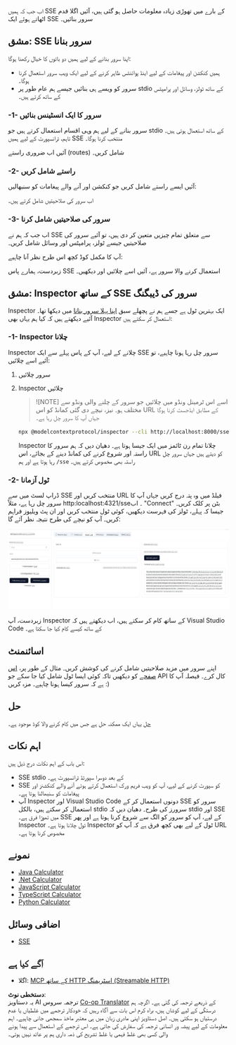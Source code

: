 <!--
CO_OP_TRANSLATOR_METADATA:
{
  "original_hash": "d90ca3d326c48fab2ac0ebd3a9876f59",
  "translation_date": "2025-07-13T19:49:45+00:00",
  "source_file": "03-GettingStarted/05-sse-server/README.md",
  "language_code": "ur"
}
-->
اب جب کہ ہمیں SSE کے بارے میں تھوڑی زیادہ معلومات حاصل ہو گئی ہیں، آئیں اگلا قدم اٹھاتے ہوئے ایک SSE سرور بنائیں۔

## مشق: SSE سرور بنانا

اپنا سرور بنانے کے لیے ہمیں دو باتوں کا خیال رکھنا ہوگا:

- ہمیں کنکشن اور پیغامات کے لیے اینڈ پوائنٹس ظاہر کرنے کے لیے ایک ویب سرور استعمال کرنا ہوگا۔
- سرور کو ویسے ہی بنائیں جیسے ہم عام طور پر stdio کے ساتھ ٹولز، وسائل اور پرامپٹس کے ساتھ کرتے ہیں۔

### -1- سرور کا ایک انسٹینس بنائیں

سرور بنانے کے لیے ہم وہی اقسام استعمال کرتے ہیں جو stdio کے ساتھ استعمال ہوتی ہیں۔ تاہم، ٹرانسپورٹ کے لیے ہمیں SSE منتخب کرنا ہوگا۔

آئیں اب ضروری راستے (routes) شامل کریں۔

### -2- راستے شامل کریں

آئیں ایسے راستے شامل کریں جو کنکشن اور آنے والے پیغامات کو سنبھالیں:

اب سرور کی صلاحیتیں شامل کرتے ہیں۔

### -3- سرور کی صلاحیتیں شامل کرنا

اب جب کہ ہم نے SSE سے متعلق تمام چیزیں متعین کر دی ہیں، تو آئیے سرور کی صلاحیتیں جیسے ٹولز، پرامپٹس اور وسائل شامل کریں۔

آپ کا مکمل کوڈ کچھ اس طرح نظر آنا چاہیے:

زبردست، ہمارے پاس SSE استعمال کرنے والا سرور ہے، آئیں اسے چلائیں اور دیکھیں۔

## مشق: Inspector کے ساتھ SSE سرور کی ڈیبگنگ

Inspector ایک بہترین ٹول ہے جسے ہم نے پچھلے سبق [اپنا پہلا سرور بنانا](/03-GettingStarted/01-first-server/README.md) میں دیکھا تھا۔ آئیے دیکھتے ہیں کہ کیا ہم یہاں بھی Inspector استعمال کر سکتے ہیں:

### -1- Inspector چلانا

Inspector چلانے کے لیے، آپ کے پاس پہلے سے ایک SSE سرور چل رہا ہونا چاہیے، تو آئیے اسے چلائیں:

1. سرور چلائیں

1. Inspector چلائیں

    > ![NOTE]
    > اسے اس ٹرمینل ونڈو میں چلائیں جو سرور کے چلنے والی ونڈو سے مختلف ہو۔ نیز، نیچے دی گئی کمانڈ کو اس URL کے مطابق ایڈجسٹ کرنا ہوگا جہاں آپ کا سرور چل رہا ہے۔

    ```sh
    npx @modelcontextprotocol/inspector --cli http://localhost:8000/sse --method tools/list
    ```

    Inspector چلانا تمام رن ٹائمز میں ایک جیسا ہوتا ہے۔ دھیان دیں کہ ہم سرور کا راستہ اور شروع کرنے کی کمانڈ دینے کے بجائے، اس URL کو دیتے ہیں جہاں سرور چل رہا ہوتا ہے اور ہم `/sse` راستہ بھی مخصوص کرتے ہیں۔

### -2- ٹول آزمانا

ڈراپ لسٹ میں سے SSE منتخب کریں اور URL فیلڈ میں وہ پتہ درج کریں جہاں آپ کا سرور چل رہا ہے، مثلاً http:localhost:4321/sse۔ اب "Connect" بٹن پر کلک کریں۔ جیسا کہ پہلے، ٹولز کی فہرست دیکھیں، کوئی ٹول منتخب کریں اور ان پٹ ویلیوز فراہم کریں۔ آپ کو نیچے کی طرح نتیجہ نظر آئے گا:

![Inspector میں چلتا ہوا SSE سرور](../../../../translated_images/sse-inspector.d86628cc597b8fae807a31d3d6837842f5f9ee1bcc6101013fa0c709c96029ad.ur.png)

زبردست، آپ Inspector کے ساتھ کام کر سکتے ہیں، اب دیکھتے ہیں کہ Visual Studio Code کے ساتھ کیسے کام کیا جا سکتا ہے۔

## اسائنمنٹ

اپنے سرور میں مزید صلاحیتیں شامل کرنے کی کوشش کریں۔ مثال کے طور پر، [اس صفحے](https://api.chucknorris.io/) کو دیکھیں تاکہ کوئی ایسا ٹول شامل کیا جا سکے جو API کال کرے۔ فیصلہ آپ کا ہے کہ سرور کیسا ہونا چاہیے۔ مزہ کریں :)

## حل

[حل](./solution/README.md) یہاں ایک ممکنہ حل ہے جس میں کام کرنے والا کوڈ موجود ہے۔

## اہم نکات

اس باب کے اہم نکات درج ذیل ہیں:

- SSE stdio کے بعد دوسرا سپورٹڈ ٹرانسپورٹ ہے۔
- SSE کو سپورٹ کرنے کے لیے، آپ کو ویب فریم ورک استعمال کرتے ہوئے آنے والے کنکشنز اور پیغامات کو سنبھالنا ہوتا ہے۔
- آپ Inspector اور Visual Studio Code دونوں استعمال کر کے SSE سرور کو استعمال کر سکتے ہیں، بالکل stdio سرورز کی طرح۔ دھیان دیں کہ stdio اور SSE میں تھوڑا فرق ہے۔ SSE کے لیے، آپ کو سرور کو الگ سے شروع کرنا ہوتا ہے اور پھر Inspector ٹول چلانا ہوتا ہے۔ Inspector ٹول کے لیے بھی کچھ فرق ہے کہ آپ کو URL مخصوص کرنا ہوتا ہے۔

## نمونے

- [Java Calculator](../samples/java/calculator/README.md)
- [.Net Calculator](../../../../03-GettingStarted/samples/csharp)
- [JavaScript Calculator](../samples/javascript/README.md)
- [TypeScript Calculator](../samples/typescript/README.md)
- [Python Calculator](../../../../03-GettingStarted/samples/python)

## اضافی وسائل

- [SSE](https://developer.mozilla.org/en-US/docs/Web/API/Server-sent_events)

## آگے کیا ہے

- اگلا: [MCP کے ساتھ HTTP اسٹریمنگ (Streamable HTTP)](../06-http-streaming/README.md)

**دستخطی نوٹ**:  
یہ دستاویز AI ترجمہ سروس [Co-op Translator](https://github.com/Azure/co-op-translator) کے ذریعے ترجمہ کی گئی ہے۔ اگرچہ ہم درستگی کے لیے کوشاں ہیں، براہ کرم اس بات سے آگاہ رہیں کہ خودکار ترجمے میں غلطیاں یا عدم درستیاں ہو سکتی ہیں۔ اصل دستاویز اپنی مادری زبان میں ہی معتبر ماخذ سمجھی جانی چاہیے۔ اہم معلومات کے لیے پیشہ ور انسانی ترجمہ کی سفارش کی جاتی ہے۔ اس ترجمے کے استعمال سے پیدا ہونے والی کسی بھی غلط فہمی یا غلط تشریح کی ذمہ داری ہم پر عائد نہیں ہوتی۔